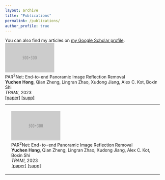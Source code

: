 ```yaml
---
layout: archive
title: "Publications"
permalink: /publications/
author_profile: true
---
```


<div class="wordwrap">You can also find my articles on <a href="{{site.author.googlescholar}}">my Google Scholar profile</a>.</div>


<tr onmouseout="par2net_stop()" onmouseover="par2net_start()">
    <td style="padding:20px;width:25%;vertical-align:middle">
      <div class="one">
        <div class="two" id='par2net_image'>
          <img src='../images/500x300.png' width="160"></div>
      </div>
    </td>
    <td style="padding:20px;width:50%;vertical-align:middle">
        <papertitle>PAR<sup>2</sup>Net: End-to-end Panoramic Image Reflection Removal</papertitle>
      <br>
      <strong>Yuchen Hong</strong>, Qian Zheng, Lingran Zhao, Xudong Jiang, Alex C. Kot, Boxin Shi
      <br>
      <em>TPAMI</em>, 2023
      <br>
      <a href="https://ieeexplore.ieee.org/abstract/document/10153662/">[paper]</a> <a href="paper/pami23_supp.pdf">[supp]</a>
    </td>
</tr>

<table>
  <tr onmouseout="par2net_stop()" onmouseover="par2net_start()">
    <td style="padding:20px; width:25%; vertical-align:middle;">
      <div class="flex-container">
        <div class="one">
          <div class="two" id='par2net_image'>
            <img src='../images/500x300.png' width="160">
          </div>
        </div>
        <div class="flex-content">
          <papertitle>PAR<sup>2</sup>Net: End-to-end Panoramic Image Reflection Removal</papertitle>
          <br>
          <strong>Yuchen Hong</strong>, Qian Zheng, Lingran Zhao,
          Xudong Jiang, Alex C. Kot, Boxin Shi
          <br>
          <em>TPAMI</em>, 2023
          <br>
          <a href="https://ieeexplore.ieee.org/abstract/document/10153662/">[paper]</a> 
          <a href="paper/pami23_supp.pdf">[supp]</a>
        </div>
      </div>
    </td>
  </tr>
</table>
